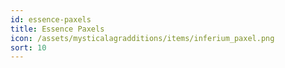 ```yaml
---
id: essence-paxels
title: Essence Paxels
icon: /assets/mysticalagradditions/items/inferium_paxel.png
sort: 10
---
```


